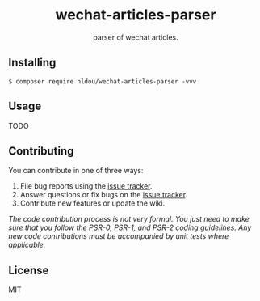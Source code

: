 <h1 align="center"> wechat-articles-parser </h1>

<p align="center"> parser of wechat articles.</p>


## Installing

```shell
$ composer require nldou/wechat-articles-parser -vvv
```

## Usage

TODO

## Contributing

You can contribute in one of three ways:

1. File bug reports using the [issue tracker](https://github.com/nldou/wechat-articles-parser/issues).
2. Answer questions or fix bugs on the [issue tracker](https://github.com/nldou/wechat-articles-parser/issues).
3. Contribute new features or update the wiki.

_The code contribution process is not very formal. You just need to make sure that you follow the PSR-0, PSR-1, and PSR-2 coding guidelines. Any new code contributions must be accompanied by unit tests where applicable._

## License

MIT